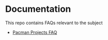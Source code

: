 # Documentation
This repo contains FAQs relevant to the subject

- [Pacman Projects FAQ](FAQ-Pacman.md)

